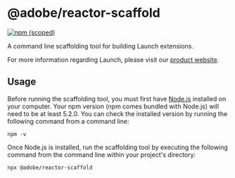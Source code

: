 # @adobe/reactor-scaffold

[![npm (scoped)](https://img.shields.io/npm/v/@adobe/reactor-scaffold.svg?style=flat)](https://www.npmjs.com/package/@adobe/reactor-scaffold)

A command line scaffolding tool for building Launch extensions.

For more information regarding Launch, please visit our [product website](http://www.adobe.com/enterprise/cloud-platform/launch.html).

## Usage

Before running the scaffolding tool, you must first have [Node.js](https://nodejs.org/en/) installed on your computer. Your npm version (npm comes bundled with Node.js) will need to be at least 5.2.0. You can check the installed version by running the following command from a command line:
                                                                                                      
```
npm -v
```

Once Node.js is installed, run the scaffolding tool by executing the following command from the command line within your project's directory:

```
npx @adobe/reactor-scaffold
```
